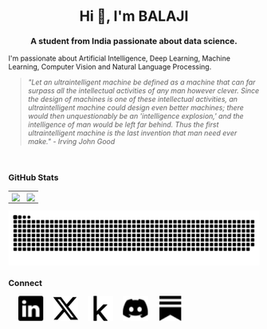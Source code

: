 <h1 align="center">Hi 👋, I'm BALAJI</h1>
<h3 align="center">A student from India passionate about data science.</h3>

I'm passionate about Artificial Intelligence, Deep Learning, Machine Learning, Computer Vision and Natural Language Processing.

<div>

> _"Let an ultraintelligent machine be defined as a machine that can far surpass all the intellectual activities of any man however clever. Since the design of machines is one of these intellectual activities, an ultraintelligent machine could design even better machines; there would then unquestionably be an 'intelligence explosion,' and the intelligence of man would be left far behind. Thus the first ultraintelligent machine is the last invention that man need ever make." - Irving John Good_

<div>
<br>

### GitHub Stats

<div align = "center" style="">
<table class="center" style="width:100%, border: none;", border = "0">
  <tr>
    <td align="center">
  <img height=180 align="center" src="https://github-readme-stats.vercel.app/api?username=BALAJI24092001&theme=tokyonight&hide_title=true" />
    </td>
    <td align="center">
  <img height=180 align="center" src="https://github-readme-stats.vercel.app/api/top-langs?username=BALAJI24092001&layout=compact&langs_count=6&card_width=320&theme=tokyonight&hide_title=true" />
</td>
  </tr>
</table>

<picture>
  <source media="(prefers-color-scheme: light)" srcset="https://raw.githubusercontent.com/BALAJI24092001/BALAJI24092001/snake-game/github-contribution-grid-snake-dark.svg">
  <source media="(prefers-color-scheme: light)" srcset="https://raw.githubusercontent.com/BALAJI24092001/BALAJI24092001/snake-game/github-contribution-grid-snake.svg">
  <img alt="github contribution grid snake animation" src="https://raw.githubusercontent.com/BALAJI24092001/BALAJI24092001/snake-game/github-contribution-grid-snake.svg">
</picture>
  
</div>

### Connect

<a href="https://www.linkedin.com/in/balaji24092001/">
  <img align="left" alt="Balaji's LinkedIn" width="50px" height="50px padding=10px" style="padding-left:20px" src="./assets/linkedin.svg" />
</a>

<a href="https://x.com/BALAJI240901">
  <img align="left" alt="Balaji's X" width="50px" height="50px" style="padding-left:20px" src="./assets/twitter-x.svg" />
</a>

<a href="https://www.kaggle.com/balajivaraprasad">
  <img align="left" alt="Balaji's Kaggle" width="50px" height="50px" style="padding-left:20px" src="./assets/kaggle.svg" />
</a>

<a href="https://discordapp.com/users/dbalajivaraprasad">
  <img align="left" alt="Balaji's Discord" width="50px" height="50px" style="padding-left:20px" src="./assets/discord.svg" />
</a>

<a href="https://thetensortribune.substack.com/">
  <img align="left" alt="Balaji's Substack" width="50px" height="50px"  style="padding-left:20px" src="./assets/substack.svg" />
</a>
<br/>
<!--&hide=jupyter%20notebook-->

<!-- REF: https://medium.com/design-bootcamp/how-to-design-an-attractive-github-profile-readme-3618d6c53783-->
